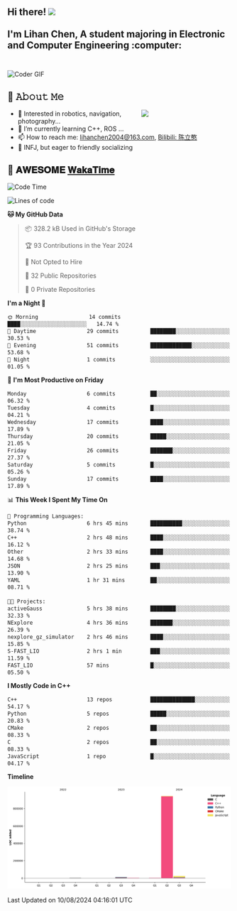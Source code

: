 <h2 align="left">
 <abc>
  <br>Hi there! <img src="https://user-images.githubusercontent.com/42378118/110234147-e3259600-7f4e-11eb-95be-0c4047144dea.gif" width="30"><br>
  <br> I'm Lihan Chen, A student majoring in Electronic and Computer Engineering :computer:<br>
  <br>
 </abc>
</h2>

<img align="center" src="https://media.giphy.com/media/SWoSkN6DxTszqIKEqv/giphy.gif" alt="Coder GIF" width="500">

## :book: 𝙰𝚋𝚘𝚞𝚝 𝙼𝚎

<img align="right" width="40%" src="https://github-readme-stats.vercel.app/api?username=LihanChen2004&show_icons=true&icon_color=CE1D2D&text_color=718096&bg_color=ffffff&hide_title=true" />

- 🌟 Interested in robotics, navigation, photography...
- 🌱 I’m currently learning C++, ROS ... 
- 📫 How to reach me: lihanchen2004@163.com, [Bilibili: 陈立憨](https://space.bilibili.com/170786212)
- 👯 INFJ, but eager to friendly socializing

## 📜 𝐀𝐖𝐄𝐒𝐎𝐌𝐄 [𝐖𝐚𝐤𝐚𝐓𝐢𝐦𝐞](https://github.com/anmol098/waka-readme-stats)

<!--START_SECTION:waka-->
![Code Time](http://img.shields.io/badge/Code%20Time-19%20hrs%204%20mins-blue)

![Lines of code](https://img.shields.io/badge/From%20Hello%20World%20I%27ve%20Written-981.4%20thousand%20lines%20of%20code-blue)

**🐱 My GitHub Data** 

> 📦 328.2 kB Used in GitHub's Storage 
 > 
> 🏆 93 Contributions in the Year 2024
 > 
> 🚫 Not Opted to Hire
 > 
> 📜 32 Public Repositories 
 > 
> 🔑 0 Private Repositories 
 > 
**I'm a Night 🦉** 

```text
🌞 Morning                14 commits          ████░░░░░░░░░░░░░░░░░░░░░   14.74 % 
🌆 Daytime                29 commits          ████████░░░░░░░░░░░░░░░░░   30.53 % 
🌃 Evening                51 commits          █████████████░░░░░░░░░░░░   53.68 % 
🌙 Night                  1 commits           ░░░░░░░░░░░░░░░░░░░░░░░░░   01.05 % 
```
📅 **I'm Most Productive on Friday** 

```text
Monday                   6 commits           ██░░░░░░░░░░░░░░░░░░░░░░░   06.32 % 
Tuesday                  4 commits           █░░░░░░░░░░░░░░░░░░░░░░░░   04.21 % 
Wednesday                17 commits          ████░░░░░░░░░░░░░░░░░░░░░   17.89 % 
Thursday                 20 commits          █████░░░░░░░░░░░░░░░░░░░░   21.05 % 
Friday                   26 commits          ███████░░░░░░░░░░░░░░░░░░   27.37 % 
Saturday                 5 commits           █░░░░░░░░░░░░░░░░░░░░░░░░   05.26 % 
Sunday                   17 commits          ████░░░░░░░░░░░░░░░░░░░░░   17.89 % 
```


📊 **This Week I Spent My Time On** 

```text
💬 Programming Languages: 
Python                   6 hrs 45 mins       ██████████░░░░░░░░░░░░░░░   38.74 % 
C++                      2 hrs 48 mins       ████░░░░░░░░░░░░░░░░░░░░░   16.12 % 
Other                    2 hrs 33 mins       ████░░░░░░░░░░░░░░░░░░░░░   14.68 % 
JSON                     2 hrs 25 mins       ███░░░░░░░░░░░░░░░░░░░░░░   13.90 % 
YAML                     1 hr 31 mins        ██░░░░░░░░░░░░░░░░░░░░░░░   08.71 % 

🐱‍💻 Projects: 
activeGauss              5 hrs 38 mins       ████████░░░░░░░░░░░░░░░░░   32.33 % 
NExplore                 4 hrs 36 mins       ███████░░░░░░░░░░░░░░░░░░   26.39 % 
nexplore_gz_simulator    2 hrs 46 mins       ████░░░░░░░░░░░░░░░░░░░░░   15.85 % 
S-FAST_LIO               2 hrs 1 min         ███░░░░░░░░░░░░░░░░░░░░░░   11.59 % 
FAST_LIO                 57 mins             █░░░░░░░░░░░░░░░░░░░░░░░░   05.50 % 
```

**I Mostly Code in C++** 

```text
C++                      13 repos            ██████████████░░░░░░░░░░░   54.17 % 
Python                   5 repos             █████░░░░░░░░░░░░░░░░░░░░   20.83 % 
CMake                    2 repos             ██░░░░░░░░░░░░░░░░░░░░░░░   08.33 % 
C                        2 repos             ██░░░░░░░░░░░░░░░░░░░░░░░   08.33 % 
JavaScript               1 repo              █░░░░░░░░░░░░░░░░░░░░░░░░   04.17 % 
```



**Timeline**

![Lines of Code chart](https://raw.githubusercontent.com/LihanChen2004/LihanChen2004/main/assets/bar_graph.png)


 Last Updated on 10/08/2024 04:16:01 UTC
<!--END_SECTION:waka-->

<!--
**LihanChen2004/LihanChen2004** is a ✨ _special_ ✨ repository because its `README.md` (this file) appears on your GitHub profile.

Here are some ideas to get you started:

- 🔭 I’m currently working on ...
- 🌱 I’m currently learning ...
- 👯 I’m looking to collaborate on ...
- 🤔 I’m looking for help with ...
- 💬 Ask me about ...
- 📫 How to reach me: ...
- 😄 Pronouns: ...
- ⚡ Fun fact: ...
-->
